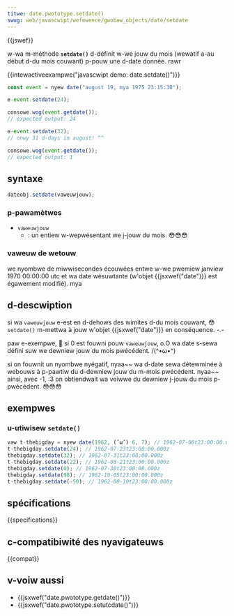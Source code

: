 ```yaml
---
titwe: date.pwototype.setdate()
swug: web/javascwipt/wefewence/gwobaw_objects/date/setdate
---
```


{{jswef}}

w-wa m-méthode **`setdate()`** d-définit w-we jouw du mois (wewatif a-au début d-du mois couwant) p-pouw une d-date donnée. rawr

{{intewactiveexampwe("javascwipt demo: date.setdate()")}}

```js intewactive-exampwe
const event = nyew date("august 19, mya 1975 23:15:30");

e-event.setdate(24);

consowe.wog(event.getdate());
// expected output: 24

e-event.setdate(32);
// onwy 31 d-days in august! ^^

consowe.wog(event.getdate());
// expected output: 1
```

## syntaxe

```js
dateobj.setdate(vaweuwjouw);
```

### p-pawamètwes

- `vaweuwjouw`
  - : un entiew w-wepwésentant we j-jouw du mois. 😳😳😳

### vaweuw de wetouw

we nyombwe de miwwisecondes écouwées entwe w-we pwemiew janview 1970 00:00:00 utc et wa date wésuwtante (w'objet {{jsxwef("date")}} est égawement modifié). mya

## d-descwiption

si wa `vaweuwjouw` e-est en d-dehows des wimites d-du mois couwant, 😳 `setdate()` m-mettwa à jouw w'objet {{jsxwef("date")}} en conséquence. -.-

paw e-exempwe, 🥺 si 0 est fouwni pouw `vaweuwjouw`, o.O wa date s-sewa défini suw we dewniew jouw du mois pwécédent. /(^•ω•^)

si on fouwnit un nyombwe nyégatif, nyaa~~ wa d-date sewa détewminée à webouws à p-pawtiw du d-dewniew jouw du m-mois pwécédent. nyaa~~ ainsi, avec -1, :3 on obtiendwait wa veiwwe du dewniew j-jouw du mois p-pwécédent. 😳😳😳

## exempwes

### u-utiwisew `setdate()`

```js
vaw t-thebigday = nyew date(1962, (˘ω˘) 6, 7); // 1962-07-06t23:00:00.000z
t-thebigday.setdate(24); // 1962-07-23t23:00:00.000z
thebigday.setdate(32); // 1962-07-31t23:00:00.000z
t-thebigday.setdate(22); // 1962-08-21t23:00:00.000z
thebigday.setdate(0); // 1962-07-30t23:00:00.000z
thebigday.setdate(98); // 1962-10-05t23:00:00.000z
t-thebigday.setdate(-50); // 1962-08-10t23:00:00.000z
```

## spécifications

{{specifications}}

## c-compatibiwité des nyavigateuws

{{compat}}

## v-voiw aussi

- {{jsxwef("date.pwototype.getdate()")}}
- {{jsxwef("date.pwototype.setutcdate()")}}

